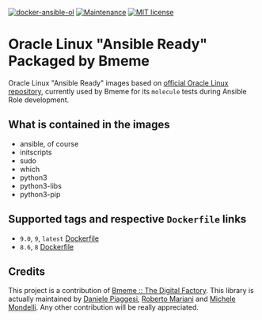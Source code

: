 [![docker-ansible-ol](https://github.com/bmeme/docker-ansible-ol/actions/workflows/build.yml/badge.svg)](https://github.com/bmeme/docker-ansible-ol/actions/workflows/build.yml)
[![Maintenance](https://img.shields.io/badge/Maintained%3F-yes-green.svg)](https://GitHub.com/Naereen/StrapDown.js/graphs/commit-activity)
[![MIT license](https://img.shields.io/badge/License-MIT-blue.svg)](https://lbesson.mit-license.org/)

Oracle Linux "Ansible Ready" Packaged by Bmeme
=========

Oracle Linux "Ansible Ready" images based on [official Oracle Linux repository](https://hub.docker.com/_/oraclelinux), currently used by Bmeme for its 
`molecule` tests during Ansible Role development.

## What is contained in the images
* ansible, of course
* initscripts
* sudo
* which
* python3
* python3-libs
* python3-pip 

## Supported tags and respective `Dockerfile` links
- `9.0`, `9`, `latest` [Dockerfile](https://github.com/bmeme/docker-ansible-ol/blob/main/9/9.0/Dockerfile)
- `8.6`, `8` [Dockerfile](https://github.com/bmeme/docker-ansible-ol/blob/main/8/8.6/Dockerfile)

## Credits
This project is a contribution of [Bmeme :: The Digital Factory](http://www.bmeme.com).
This library is actually maintained by [Daniele Piaggesi](https://github.com/g0blin79), 
[Roberto Mariani](https://github.com/jean-louis) and [Michele Mondelli](https://github.com/Mithenks).
Any other contribution will be really appreciated.